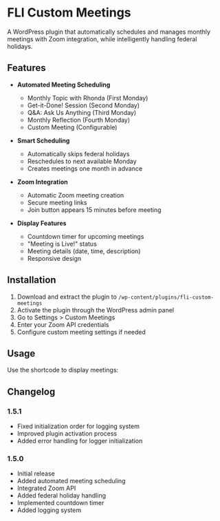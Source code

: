 # FLI Custom Meetings

A WordPress plugin that automatically schedules and manages monthly meetings with Zoom integration, while intelligently handling federal holidays.

## Features

- **Automated Meeting Scheduling**
  - Monthly Topic with Rhonda (First Monday)
  - Get-it-Done! Session (Second Monday)
  - Q&A: Ask Us Anything (Third Monday)
  - Monthly Reflection (Fourth Monday)
  - Custom Meeting (Configurable)

- **Smart Scheduling**
  - Automatically skips federal holidays
  - Reschedules to next available Monday
  - Creates meetings one month in advance

- **Zoom Integration**
  - Automatic Zoom meeting creation
  - Secure meeting links
  - Join button appears 15 minutes before meeting

- **Display Features**
  - Countdown timer for upcoming meetings
  - "Meeting is Live!" status
  - Meeting details (date, time, description)
  - Responsive design

## Installation

1. Download and extract the plugin to `/wp-content/plugins/fli-custom-meetings`
2. Activate the plugin through the WordPress admin panel
3. Go to Settings > Custom Meetings
4. Enter your Zoom API credentials
5. Configure custom meeting settings if needed

## Usage

Use the shortcode to display meetings: 

## Changelog

### 1.5.1
- Fixed initialization order for logging system
- Improved plugin activation process
- Added error handling for logger initialization

### 1.5.0
- Initial release
- Added automated meeting scheduling
- Integrated Zoom API
- Added federal holiday handling
- Implemented countdown timer
- Added logging system 